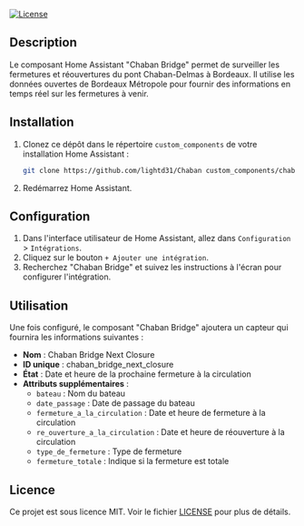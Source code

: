 [![License](https://img.shields.io/github/license/lightd31/Chaban.svg)](https://github.com/lightd31/Chaban/blob/main/LICENSE)

## Description

Le composant Home Assistant "Chaban Bridge" permet de surveiller les fermetures et réouvertures du pont Chaban-Delmas à Bordeaux. Il utilise les données ouvertes de Bordeaux Métropole pour fournir des informations en temps réel sur les fermetures à venir.

## Installation

1. Clonez ce dépôt dans le répertoire `custom_components` de votre installation Home Assistant :

    ```sh
    git clone https://github.com/lightd31/Chaban custom_components/chaban_bridge
    ```

2. Redémarrez Home Assistant.

## Configuration

1. Dans l'interface utilisateur de Home Assistant, allez dans `Configuration` > `Intégrations`.
2. Cliquez sur le bouton `+ Ajouter une intégration`.
3. Recherchez "Chaban Bridge" et suivez les instructions à l'écran pour configurer l'intégration.

## Utilisation

Une fois configuré, le composant "Chaban Bridge" ajoutera un capteur qui fournira les informations suivantes :

- **Nom** : Chaban Bridge Next Closure
- **ID unique** : chaban_bridge_next_closure
- **État** : Date et heure de la prochaine fermeture à la circulation
- **Attributs supplémentaires** :
  - `bateau` : Nom du bateau
  - `date_passage` : Date de passage du bateau
  - `fermeture_a_la_circulation` : Date et heure de fermeture à la circulation
  - `re_ouverture_a_la_circulation` : Date et heure de réouverture à la circulation
  - `type_de_fermeture` : Type de fermeture
  - `fermeture_totale` : Indique si la fermeture est totale

## Licence

Ce projet est sous licence MIT. Voir le fichier [LICENSE](https://github.com/lightd31/Chaban/blob/main/LICENSE) pour plus de détails.